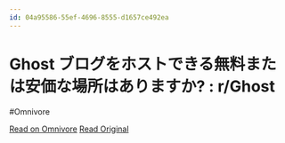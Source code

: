 ```yaml
---
id: 04a95586-55ef-4696-8555-d1657ce492ea
---
```


# Ghost ブログをホストできる無料または安価な場所はありますか? : r/Ghost
#Omnivore

[Read on Omnivore](https://omnivore.app/me/ghost-r-ghost-190fd7a4c4b)
[Read Original](https://www.reddit.com/r/Ghost/comments/12qk09r/is_there_a_decent_free_or_cheap_place_to_host_a/)


